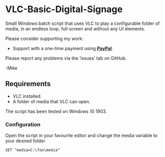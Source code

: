 # VLC-Basic-Digital-Signage

Small Windows batch script that uses VLC to play a configurable folder of media, in an endless loop, full screen and without any UI elements.

Please consider supporting my work:

* Support with a one-time payment using [**PayPal**](https://www.paypal.me/digressive).

Please report any problems via the ‘issues’ tab on GitHub.

-Mike

## Requirements

* VLC installed.
* A folder of media that VLC can open.

The script has been tested on Windows 10 1903.

### Configuration

Open the script in your favourite editor and change the media variable to your desired folder.

``` txt
SET "media=C:\foo\media"
```
